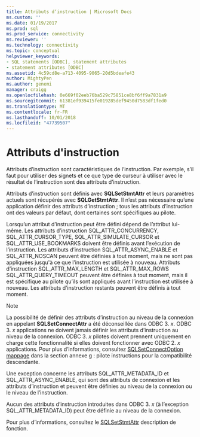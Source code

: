```yaml
---
title: Attributs d’instruction | Microsoft Docs
ms.custom: ''
ms.date: 01/19/2017
ms.prod: sql
ms.prod_service: connectivity
ms.reviewer: ''
ms.technology: connectivity
ms.topic: conceptual
helpviewer_keywords:
- SQL statements [ODBC], statement attributes
- statement attributes [ODBC]
ms.assetid: 4c59cd8e-a713-4095-9065-20d5bdeafe43
author: MightyPen
ms.author: genemi
manager: craigg
ms.openlocfilehash: 0e669f02eeb76ba529c75851ce8bf6ff9a7831a9
ms.sourcegitcommit: 61381ef939415fe019285def9450d7583df1fed0
ms.translationtype: MT
ms.contentlocale: fr-FR
ms.lasthandoff: 10/01/2018
ms.locfileid: "47739507"
---
```

# <a name="statement-attributes"></a>Attributs d'instruction
Attributs d’instruction sont caractéristiques de l’instruction. Par exemple, s’il faut pour utiliser des signets et ce que type de curseur à utiliser avec le résultat de l’instruction sont des attributs d’instruction.  
  
 Attributs d’instruction sont définis avec **SQLSetStmtAttr** et leurs paramètres actuels sont récupérés avec **SQLGetStmtAttr**. Il n’est pas nécessaire qu’une application définir des attributs d’instruction ; tous les attributs d’instruction ont des valeurs par défaut, dont certaines sont spécifiques au pilote.  
  
 Lorsqu’un attribut d’instruction peut être défini dépend de l’attribut lui-même. Les attributs d’instruction SQL_ATTR_CONCURRENCY, SQL_ATTR_CURSOR_TYPE, SQL_ATTR_SIMULATE_CURSOR et SQL_ATTR_USE_BOOKMARKS doivent être définis avant l’exécution de l’instruction. Les attributs d’instruction SQL_ATTR_ASYNC_ENABLE et SQL_ATTR_NOSCAN peuvent être définies à tout moment, mais ne sont pas appliquées jusqu'à ce que l’instruction est utilisée à nouveau. Attributs d’instruction SQL_ATTR_MAX_LENGTH et SQL_ATTR_MAX_ROWS SQL_ATTR_QUERY_TIMEOUT peuvent être définies à tout moment, mais il est spécifique au pilote qu’ils sont appliqués avant l’instruction est utilisée à nouveau. Les attributs d’instruction restants peuvent être définis à tout moment.  
  
> [!NOTE]  
>  La possibilité de définir des attributs d’instruction au niveau de la connexion en appelant **SQLSetConnectAttr** a été déconseillée dans ODBC 3. *x*. ODBC 3. *x* applications ne doivent jamais définir les attributs d’instruction au niveau de la connexion. ODBC 3. *x* pilotes doivent prennent uniquement en charge cette fonctionnalité si elles doivent fonctionner avec ODBC 2. *x* applications. Pour plus d’informations, consultez [SQLSetConnectOption mappage](../../../odbc/reference/appendixes/sqlsetconnectoption-mapping.md) dans la section annexe g : pilote instructions pour la compatibilité descendante.  
>   
>  Une exception concerne les attributs SQL_ATTR_METADATA_ID et SQL_ATTR_ASYNC_ENABLE, qui sont des attributs de connexion et les attributs d’instruction et peuvent être définies au niveau de la connexion ou le niveau de l’instruction.  
>   
>  Aucun des attributs d’instruction introduites dans ODBC 3. *x* (à l’exception SQL_ATTR_METADATA_ID) peut être définie au niveau de la connexion.  
  
 Pour plus d’informations, consultez le [SQLSetStmtAttr](../../../odbc/reference/syntax/sqlsetstmtattr-function.md) description de fonction.
